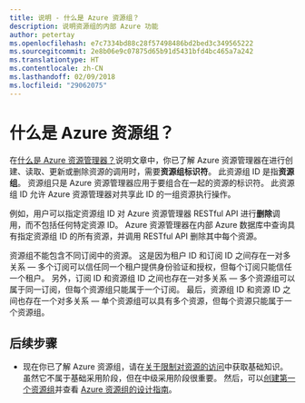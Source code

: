 ```yaml
---
title: 说明 - 什么是 Azure 资源组？
description: 说明资源组的内部 Azure 功能
author: petertay
ms.openlocfilehash: e7c7334bd88c28f57498486bd2bed3c349565222
ms.sourcegitcommit: 2e8b06e9c07875d65b91d5431bfd4bc465a7a242
ms.translationtype: HT
ms.contentlocale: zh-CN
ms.lasthandoff: 02/09/2018
ms.locfileid: "29062075"
---
```

# <a name="what-is-an-azure-resource-group"></a>什么是 Azure 资源组？

在[什么是 Azure 资源管理器？](resource-manager-explainer.md)说明文章中，你已了解 Azure 资源管理器在进行创建、读取、更新或删除资源的调用时，需要**资源组标识符**。 此资源组 ID 是指**资源组**。 资源组只是 Azure 资源管理器应用于要组合在一起的资源的标识符。 此资源组 ID 允许 Azure 资源管理器对共享此 ID 的一组资源执行操作。

例如，用户可以指定资源组 ID 对 Azure 资源管理器 RESTful API 进行**删除**调用，而不包括任何特定资源 ID。 Azure 资源管理器在内部 Azure 数据库中查询具有指定资源组 ID 的所有资源，并调用 RESTful API 删除其中每个资源。

资源组不能包含不同订阅中的资源。 这是因为租户 ID 和订阅 ID 之间存在一对多关系 &mdash; 多个订阅可以信任同一个租户提供身份验证和授权，但每个订阅只能信任一个租户。 另外，订阅 ID 和资源组 ID 之间也存在一对多关系 &mdash; 多个资源组可以属于同一订阅，但每个资源组只能属于一个订阅。 最后，资源组 ID 和资源 ID 之间也存在一个对多关系 &mdash; 单个资源组可以具有多个资源，但每个资源只能属于一个资源组。

## <a name="next-steps"></a>后续步骤

* 现在你已了解 Azure 资源组，请在[关于限制对资源的访问](/azure/active-directory/active-directory-understanding-resource-access?toc=/azure/architecture/cloud-adoption-guide/toc.json)中获取基础知识。 虽然它不属于基础采用阶段，但在中级采用阶段很重要。 然后，可以[创建第一个资源组](/azure/azure-resource-manager/resource-group-portal?toc=/azure/architecture/cloud-adoption-guide/toc.json)并查看 [Azure 资源组的设计指南](resource-group.md)。
